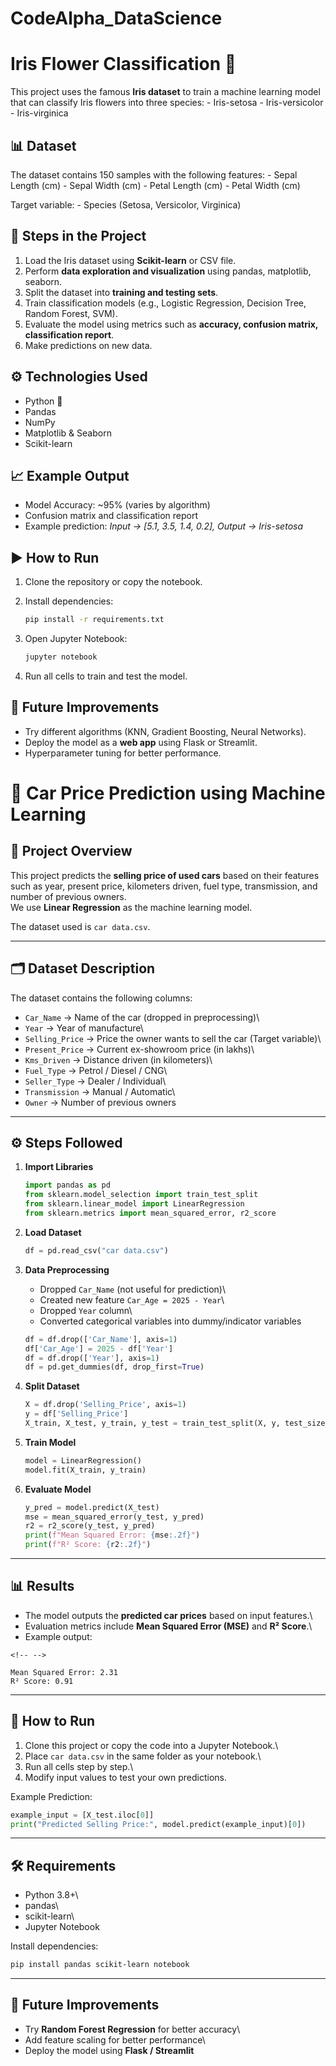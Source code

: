# CodeAlpha_DataScience

# Iris Flower Classification 🌸

This project uses the famous **Iris dataset** to train a machine
learning model that can classify Iris flowers into three species: -
Iris-setosa - Iris-versicolor - Iris-virginica

## 📊 Dataset

The dataset contains 150 samples with the following features: - Sepal
Length (cm) - Sepal Width (cm) - Petal Length (cm) - Petal Width (cm)

Target variable: - Species (Setosa, Versicolor, Virginica)

## 🚀 Steps in the Project

1.  Load the Iris dataset using **Scikit-learn** or CSV file.
2.  Perform **data exploration and visualization** using pandas,
    matplotlib, seaborn.
3.  Split the dataset into **training and testing sets**.
4.  Train classification models (e.g., Logistic Regression, Decision
    Tree, Random Forest, SVM).
5.  Evaluate the model using metrics such as **accuracy, confusion
    matrix, classification report**.
6.  Make predictions on new data.

## ⚙️ Technologies Used

-   Python 🐍
-   Pandas
-   NumPy
-   Matplotlib & Seaborn
-   Scikit-learn

## 📈 Example Output

-   Model Accuracy: \~95% (varies by algorithm)
-   Confusion matrix and classification report
-   Example prediction: *Input -\> \[5.1, 3.5, 1.4, 0.2\], Output -\>
    Iris-setosa*

## ▶️ How to Run

1.  Clone the repository or copy the notebook.

2.  Install dependencies:

    ``` bash
    pip install -r requirements.txt
    ```

3.  Open Jupyter Notebook:

    ``` bash
    jupyter notebook
    ```

4.  Run all cells to train and test the model.

## 📌 Future Improvements

-   Try different algorithms (KNN, Gradient Boosting, Neural Networks).
-   Deploy the model as a **web app** using Flask or Streamlit.
-   Hyperparameter tuning for better performance.


# 🚗 Car Price Prediction using Machine Learning

## 📌 Project Overview

This project predicts the **selling price of used cars** based on their
features such as year, present price, kilometers driven, fuel type,
transmission, and number of previous owners.\
We use **Linear Regression** as the machine learning model.

The dataset used is `car data.csv`.

------------------------------------------------------------------------

## 🗂 Dataset Description

The dataset contains the following columns:

-   `Car_Name` → Name of the car (dropped in preprocessing)\
-   `Year` → Year of manufacture\
-   `Selling_Price` → Price the owner wants to sell the car (Target
    variable)\
-   `Present_Price` → Current ex-showroom price (in lakhs)\
-   `Kms_Driven` → Distance driven (in kilometers)\
-   `Fuel_Type` → Petrol / Diesel / CNG\
-   `Seller_Type` → Dealer / Individual\
-   `Transmission` → Manual / Automatic\
-   `Owner` → Number of previous owners

------------------------------------------------------------------------

## ⚙️ Steps Followed

1.  **Import Libraries**

    ``` python
    import pandas as pd
    from sklearn.model_selection import train_test_split
    from sklearn.linear_model import LinearRegression
    from sklearn.metrics import mean_squared_error, r2_score
    ```

2.  **Load Dataset**

    ``` python
    df = pd.read_csv("car data.csv")
    ```

3.  **Data Preprocessing**

    -   Dropped `Car_Name` (not useful for prediction)\
    -   Created new feature `Car_Age = 2025 - Year`\
    -   Dropped `Year` column\
    -   Converted categorical variables into dummy/indicator variables

    ``` python
    df = df.drop(['Car_Name'], axis=1)
    df['Car_Age'] = 2025 - df['Year']
    df = df.drop(['Year'], axis=1)
    df = pd.get_dummies(df, drop_first=True)
    ```

4.  **Split Dataset**

    ``` python
    X = df.drop('Selling_Price', axis=1)
    y = df['Selling_Price']
    X_train, X_test, y_train, y_test = train_test_split(X, y, test_size=0.2, random_state=42)
    ```

5.  **Train Model**

    ``` python
    model = LinearRegression()
    model.fit(X_train, y_train)
    ```

6.  **Evaluate Model**

    ``` python
    y_pred = model.predict(X_test)
    mse = mean_squared_error(y_test, y_pred)
    r2 = r2_score(y_test, y_pred)
    print(f"Mean Squared Error: {mse:.2f}")
    print(f"R² Score: {r2:.2f}")
    ```

------------------------------------------------------------------------

## 📊 Results

-   The model outputs the **predicted car prices** based on input
    features.\
-   Evaluation metrics include **Mean Squared Error (MSE)** and **R²
    Score**.\
-   Example output:

```{=html}
<!-- -->
```
    Mean Squared Error: 2.31  
    R² Score: 0.91  

------------------------------------------------------------------------

## 🚀 How to Run

1.  Clone this project or copy the code into a Jupyter Notebook.\
2.  Place `car data.csv` in the same folder as your notebook.\
3.  Run all cells step by step.\
4.  Modify input values to test your own predictions.

Example Prediction:

``` python
example_input = [X_test.iloc[0]]
print("Predicted Selling Price:", model.predict(example_input)[0])
```

------------------------------------------------------------------------

## 🛠️ Requirements

-   Python 3.8+\
-   pandas\
-   scikit-learn\
-   Jupyter Notebook

Install dependencies:

``` bash
pip install pandas scikit-learn notebook
```

------------------------------------------------------------------------

## 📌 Future Improvements

-   Try **Random Forest Regression** for better accuracy\
-   Add feature scaling for better performance\
-   Deploy the model using **Flask / Streamlit**

